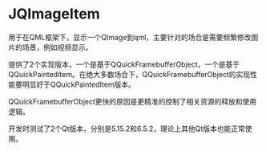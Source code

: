 # JQImageItem

用于在QML框架下，显示一个QImage到qml，主要针对的场合是需要频繁修改图片的场景，例如视频显示。

提供了2个实现版本，一个是基于QQuickFramebufferObject，一个是基于QQuickPaintedItem。在绝大多数场合下，QQuickFramebufferObject的实现性能要明显好于QQuickPaintedItem版本。

QQuickFramebufferObject更快的原因是更精准的控制了相关资源的释放和使用逻辑。

开发时测试了2个Qt版本，分别是5.15.2和6.5.2，理论上其他Qt版本也能正常使用。
